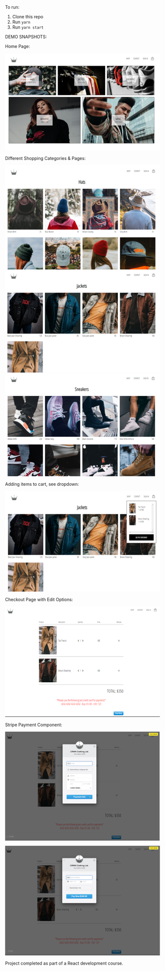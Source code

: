 To run:

1. Clone this repo
2. Run `yarn`
3. Run `yarn start`

DEMO SNAPSHOTS:

Home Page: 

![Home Page](demopics/p1.PNG)

Different Shopping Categories & Pages:

![Hats](/demopics/p2.PNG)
![Jackets](/demopics/p3.PNG)
![Sneakers](/demopics/p4.PNG)

Adding items to cart, see dropdown:

![Cart Dropdown](/demopics/p5.PNG)

Checkout Page with Edit Options:

![Checkout Page](/demopics/p6.PNG)

Stripe Payment Component:

![Stripe Component](/demopics/p7.PNG)

![Stripe Component](/demopics/p8.PNG)

Project completed as part of a React development course.
